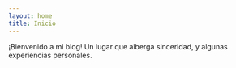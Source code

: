 ```yaml
---
layout: home
title: Inicio
---
```


¡Bienvenido a mi blog! Un lugar que alberga sinceridad, y algunas experiencias personales.
